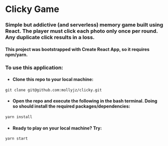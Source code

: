 # Clicky Game

### Simple but addictive (and serverless) memory game built using React. The player must click each photo only once per round. Any duplicate click results in a loss.

#### This project was bootstrapped with Create React App, so it requires npm/yarn.

### To use this application:

* #### Clone this repo to your local machine:
```
git clone git@github.com:mollyjz/clicky.git
```

* #### Open the repo and execute the following in the bash terminal. Doing so should install the required packages/dependencies:
```
yarn install
```

* #### Ready to play on your local machine? Try:
```
yarn start
```
